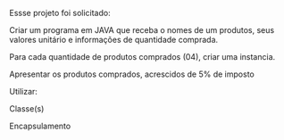 Essse projeto foi solicitado:


Criar um programa em JAVA que receba o nomes de um produtos, seus valores unitário e informações de quantidade comprada.

Para cada quantidade de produtos  comprados (04), criar uma instancia. 

Apresentar os produtos comprados, acrescidos de 5% de imposto


Utilizar:

Classe(s)

Encapsulamento
